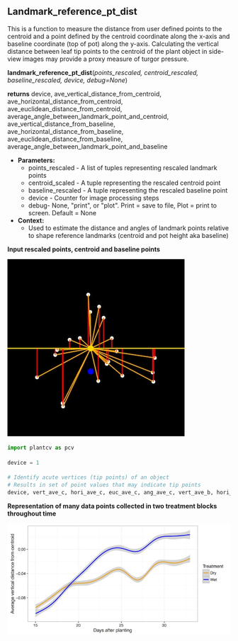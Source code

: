 ## Landmark_reference_pt_dist

This is a function to measure the distance from user defined points to the centroid and a point defined by the centroid coordinate along the x-axis and baseline coordinate (top of pot) along the y-axis. Calculating the vertical distance between leaf tip points to the centroid of the plant object in side-view images may provide a proxy measure of turgor pressure.
 
**landmark_reference_pt_dist**(*points_rescaled, centroid_rescaled, baseline_rescaled, device, debug=None*)

**returns** device, ave_vertical_distance_from_centroid, ave_horizontal_distance_from_centroid, ave_euclidean_distance_from_centroid, average_angle_between_landmark_point_and_centroid, ave_vertical_distance_from_baseline, ave_horizontal_distance_from_baseline, ave_euclidean_distance_from_baseline, average_angle_between_landmark_point_and_baseline

- **Parameters:**
    - points_rescaled - A list of tuples representing rescaled landmark points
    - centroid_scaled - A tuple representing the rescaled centroid point
    - baseline_rescaled - A tuple representing the rescaled baseline point
    - device - Counter for image processing steps
    - debug- None, "print", or "plot". Print = save to file, Plot = print to screen. Default = None
- **Context:**
    - Used to estimate the distance and angles of landmark points relative to shape reference landmarks (centroid and pot height aka baseline)

**Input rescaled points, centroid and baseline points**

![Screenshot](img/documentation_images/landmark_reference_pt_dist/lrpd_example_image.jpg)

```python
import plantcv as pcv

device = 1

# Identify acute vertices (tip points) of an object
# Results in set of point values that may indicate tip points
device, vert_ave_c, hori_ave_c, euc_ave_c, ang_ave_c, vert_ave_b, hori_ave_b, euc_ave_b, ang_ave_b = pcv.landmark_reference_pt_dist(points_r, centroid_r, bline_r, device)
```

**Representation of many data points collected in two treatment blocks throughout time**

![Screenshot](img/documentation_images/landmark_reference_pt_dist/lrpd_output.jpg)
